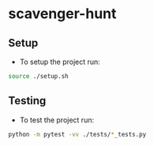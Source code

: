 # scavenger-hunt

## Setup
* To setup the project run:
```bash
source ./setup.sh
```

## Testing
* To test the project run:
```bash
python -m pytest -vv ./tests/*_tests.py
```
